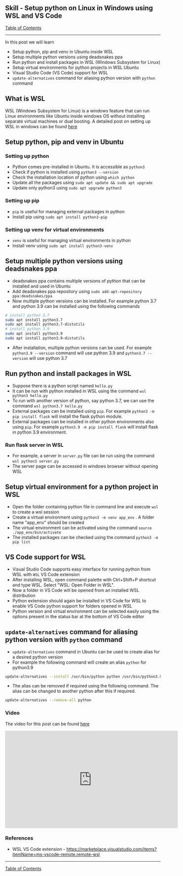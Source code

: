 ## Skill - Setup python on Linux in Windows using WSL and VS Code

[Table of Contents](https://nagasudhir.blogspot.com/2020/04/taming-python-table-of-contents.html)

<hr/>

In this post we will learn
* Setup python, pip and venv in Ubuntu inside WSL
* Setup multiple python versions using deadsnakes ppa
* Run python and install packages in WSL (Windows Subsystem for Linux)
* Setup virtual environments for python projects in WSL Ubuntu
* Visual Studio Code (VS Code) support for WSL
* `update-alternatives` command for aliasing python version with `python` command 

## What is WSL
WSL (Windows Subsystem for Linux) is a windows feature that can run Linux environments like Ubuntu inside windows OS without installing separate virtual machines or dual booting. A detailed post on setting up WSL in windows can be found [here](https://nagasudhir.blogspot.com/2023/01/setup-ubuntu-or-similar-linux.html) 

## Setup python, pip and venv in Ubuntu
### Setting up python
* Python comes pre-installed in Ubuntu. It is accessible as `python3`
* Check if python is installed using `python3 --version`
* Check the installation location of python using `which python`
* Update all the packages using `sudo apt update && sudo apt upgrade`
* Update only python3 using `sudo apt upgrade python3`

### Setting up pip
* `pip` is useful for managing external packages in python
* Install pip using `sudo apt install python3-pip`

### Setting up venv for virtual environments 
* `venv` is useful for managing virtual environments in python
* Install venv using `sudo apt install python3-venv`
 

## Setup multiple python versions using deadsnakes ppa
* deadsnakes ppa contains multiple versions of python that can be installed and used in Ubuntu
* Add deadsnakes ppa repository using `sudo add-apt-repository ppa:deadsnakes/ppa`
* Now multiple python versions can be installed. For example python 3.7 and python 3.9 can be installed using the following commands
```bash
# install python 3.7
sudo apt install python3.7
sudo apt install python3.7-distutils
# install python 3.9
sudo apt install python3.9
sudo apt install python3.9-distutils
```
* After installation, multiple python versions can be used. For example `python3.9 --version` command will use python 3.9 and `python3.7 --version` will use python 3.7

## Run python and install packages in WSL
* Suppose there is a python script named `hello.py`
* It can be run with python installed in WSL using the command  `wsl python3 hello.py`
* To run with another version of python, say python 3.7, we can use the command `wsl python3.7 hello.py`
* External packages can be installed using `pip`. For example `python3 -m pip install flask` will install the flask python module. 
* External packages can be installed in other python environments also using `pip`. For example `python3.9 -m pip install flask` will install flask in python 3.9 environment.

### Run flask server in WSL
* For example, a server in `server.py` file can be run using the command `wsl python3 server.py`
* The server page can be accessed in windows browser without opening WSL

## Setup virtual environment for a python project in WSL
* Open the folder containing python file in command line and execute `wsl` to create a wsl session  
* Create a virtual environment using `python3 -m venv app_env` . A folder name "app_env" should be created
* The virtual environment can be activated using the command `source ./app_env/bin/activate`
* The installed packages can be checked using the command `python3 -m pip list`

## VS Code support for WSL
* Visual Studio Code supports easy interface for running python from WSL with `WSL` VS Code extension
* After installing WSL, open command palette with Ctrl+Shift+P shortcut and type WSL. Select "WSL: Open Folder in WSL".
* Now a folder in VS Code will be opened from an installed WSL distribution
* Python extension should again be installed in VS Code for WSL to enable VS Code python support for folders opened in WSL 
* Python version and virtual environment can be selected easily using the options present in the status bar at the bottom of VS Code editor

## `update-alternatives` command for aliasing python version with `python` command 
* `update-alternatives` command in Ubuntu can be used to create alias for a desired python version
* For example the following command will create an alias `python` for python3.9
```bash
update-alternatives --install /usr/bin/python python /usr/bin/python3.9 1
```
* The alias can be removed if required using the following command. The alias can be changed to another python after this if required.
```bash
update-alternatives --remove-all python
``` 
### Video
The video for this post can be found [here](https://youtu.be/hK-fZhh4v8I)

<iframe width="560" height="315" src="https://www.youtube.com/embed/hK-fZhh4v8I" title="YouTube video player" frameborder="0" allow="accelerometer; autoplay; clipboard-write; encrypted-media; gyroscope; picture-in-picture; web-share" allowfullscreen></iframe>

### References
* WSL VS Code extension - https://marketplace.visualstudio.com/items?itemName=ms-vscode-remote.remote-wsl

<hr/>

[Table of Contents](https://nagasudhir.blogspot.com/2020/04/taming-python-table-of-contents.html)

<!--stackedit_data:
eyJoaXN0b3J5IjpbLTExNTE0NTE5NTksLTU2NjgzMzAyMCwxMz
c4NjA1NzY4LC0xMzY4OTIzNTg0LC0xMDU1OTYyNjcyLC0xODEx
MTAyNDczLDE5NDE1MjQ1NjUsLTE3NTM0MjgzNjYsLTExNjkxMz
I2MjZdfQ==
-->